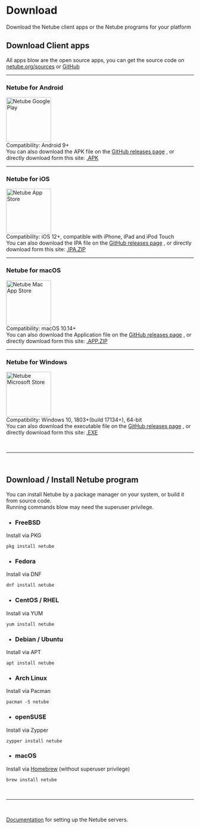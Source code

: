 # Download
Download the Netube client apps or the Netube programs for your platform  

## Download Client apps
All apps blow are the open source apps, you can get the source code
on [netube.org/sources](https://netube.org/sources) or [GitHub](https://github.com/netube)  

---

### Netube for Android
<a href="https://play.google.com"><img src="images/badge-google-play.png" alt="Netube Google Play" width="120px"/></a>
<br>
Compatibility: Android 9+  
You can also download the APK file on the [GitHub releases page](https://github.com/netube/netube-android/releases) , 
or directly download form this site: [.APK](https://netube.org/download/netube.apk)  

---

### Netube for iOS  
<a href="https://itunes.apple.com"><img src="images/badge-app-store.png" alt="Netube App Store" width="120px"/></a>
<br>
Compatibility: iOS 12+, compatible with iPhone, iPad and iPod Touch   
You can also download the IPA file on the [GitHub releases page](https://github.com/netube/netube-ios/releases) , 
or directly download form this site: [.IPA.ZIP](https://netube.org/download/netube.ipa.zip)  

---

### Netube for macOS
<a href="https://itunes.apple.com"><img src="images/badge-mac-app-store.png" alt="Netube Mac App Store" width="120px"/></a>
<br>
Compatibility: macOS 10.14+  
You can also download the Application file on the [GitHub releases page](https://github.com/netube/netube-macosx/releases) , 
or directly download form this site: [.APP.ZIP](https://netube.org/download/netube.app.zip)  

---

### Netube for Windows
<a href="https://www.microsoft.com"><img src="images/badge-microsoft-store.png" alt="Netube Microsoft Store" width="120px"/></a>
<br> 
Compatibility: Windows 10, 1803+(build 17134+), 64-bit  
You can also download the executable file on the [GitHub releases page](https://github.com/netube/netube-windows/releases) , 
or directly download form this site: [.EXE](https://netube.org/download/netube.exe)  


<br>

---

<br>

## Download / Install Netube program
You can install Netube by a package manager on your system, or build it from source code.  
Running commands blow may need the superuser privilege.  

- ### FreeBSD  
Install via PKG  
```
pkg install netube
```

- ### Fedora
Install via DNF  
```
dnf install netube
```

- ### CentOS / RHEL
Install via YUM
```
yum install netube
```

- ### Debian / Ubuntu
Install via APT  
```
apt install netube
```

- ### Arch Linux  
Install via Pacman  
```
pacman -S netube
```

- ### openSUSE
Install via  Zypper
```
zypper install netube
```

- ### macOS  
Install via [Homebrew](https://brew.sh) (without superuser privilege)  
```
brew install netube
```

<br>

---

<br>

[Documentation](https://netube.org/documentation) for setting up the Netube servers.  

<br>

